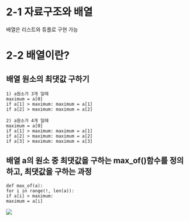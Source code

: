 # 2-1 자료구조와 배열
배열은 리스트와 튜플로 구현 가능
# 2-2 배열이란?
## 배열 원소의 최댓값 구하기
    1) a원소가 3개 일때
    maximum = a[0]
    if a[1] > maximum: maximum = a[1]
    if a[2] > maximum: maximum = a[2]

    2) a원소가 4개 일때
    maximum = a[0]
    if a[1] > maximum: maximum = a[1]
    if a[2] > maximum: maximum = a[2]
    if a[3] > maximum: maximum = a[3]

## 배열 a의 원소 중 최댓값을 구하는 max_of()함수를 정의하고, 최댓값을 구하는 과정
    def max_of(a):
    for i in range(!, len(a)):
    if a[i] > maximum:
    maximum = a[i]
![](2023-10-24-21-00-28.png)
